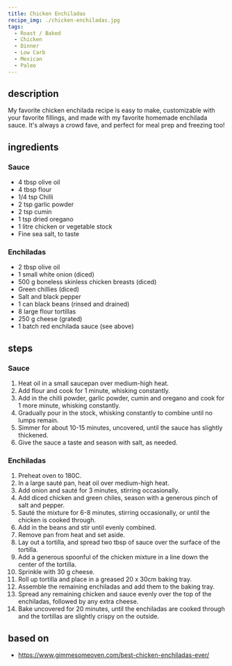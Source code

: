 ```yaml
---
title: Chicken Enchiladas
recipe_img: ./chicken-enchiladas.jpg
tags:
  - Roast / Baked
  - Chicken
  - Dinner
  - Low Carb
  - Mexican
  - Paleo
---
```


<!-- markdownlint-disable MD024 -->

## description

My favorite chicken enchilada recipe is easy to make, customizable with your favorite fillings, and made with my favorite homemade enchilada sauce. It's always a crowd fave, and perfect for meal prep and freezing too!

## ingredients

### Sauce

- 4 tbsp olive oil
- 4 tbsp flour
- 1/4 tsp Chilli
- 2 tsp garlic powder
- 2 tsp cumin
- 1 tsp dried oregano
- 1 litre chicken or vegetable stock
- Fine sea salt, to taste

### Enchiladas

- 2 tbsp olive oil
- 1 small white onion (diced)
- 500 g boneless skinless chicken breasts (diced)
- Green chillies (diced)
- Salt and black pepper
- 1 can black beans (rinsed and drained)
- 8 large flour tortillas
- 250 g cheese (grated)
- 1 batch red enchilada sauce (see above)

## steps

### Sauce

1. Heat oil in a small saucepan over medium-high heat.
2. Add flour and cook for 1 minute, whisking constantly.
3. Add in the chilli powder, garlic powder, cumin and oregano and cook for 1 more minute, whisking constantly.
4. Gradually pour in the stock, whisking constantly to combine until no lumps remain.
5. Simmer for about 10-15 minutes, uncovered, until the sauce has slightly thickened.
6. Give the sauce a taste and season with salt, as needed.

### Enchiladas

1. Preheat oven to 180C.
2. In a large sauté pan, heat oil over medium-high heat.
3. Add onion and sauté for 3 minutes, stirring occasionally.
4. Add diced chicken and green chiles, season with a generous pinch of salt and pepper.
5. Sauté the mixture for 6-8 minutes, stirring occasionally, or until the chicken is cooked through.
6. Add in the beans and stir until evenly combined.
7. Remove pan from heat and set aside.
8. Lay out a tortilla, and spread two tbsp of sauce over the surface of the tortilla.
9. Add a generous spoonful of the chicken mixture in a line down the center of the tortilla.
10. Sprinkle with 30 g cheese.
11. Roll up tortilla and place in a greased 20 x 30cm baking tray.
12. Assemble the remaining enchiladas and add them to the baking tray.
13. Spread any remaining chicken and sauce evenly over the top of the enchiladas, followed by any extra cheese.
14. Bake uncovered for 20 minutes, until the enchiladas are cooked through and the tortillas are slightly crispy on the outside.

## based on

- https://www.gimmesomeoven.com/best-chicken-enchiladas-ever/
<!-- markdownlint-enable MD024 -->
